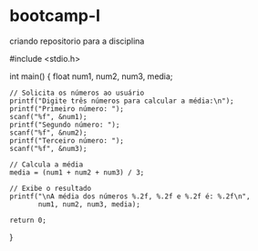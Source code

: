 # bootcamp-I
criando repositorio para a disciplina

#include <stdio.h>

int main() {
    float num1, num2, num3, media;
    
    // Solicita os números ao usuário
    printf("Digite três números para calcular a média:\n");
    printf("Primeiro número: ");
    scanf("%f", &num1);
    printf("Segundo número: ");
    scanf("%f", &num2);
    printf("Terceiro número: ");
    scanf("%f", &num3);
    
    // Calcula a média
    media = (num1 + num2 + num3) / 3;
    
    // Exibe o resultado
    printf("\nA média dos números %.2f, %.2f e %.2f é: %.2f\n", 
           num1, num2, num3, media);
    
    return 0;
}
